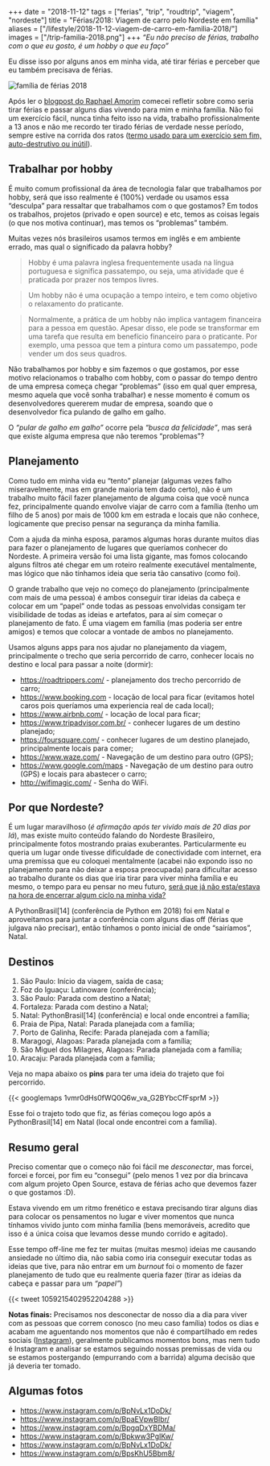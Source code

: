 +++
date = "2018-11-12"
tags = ["ferias", "trip", "roudtrip", "viagem", "nordeste"]
title = "Férias/2018: Viagem de carro pelo Nordeste em família"
aliases = ["/lifestyle/2018-11-12-viagem-de-carro-em-familia-2018/"]
images = ["/trip-familia-2018.png"]
+++
_“Eu não preciso de férias, trabalho com o que eu gosto, é um hobby o que eu faço”_

Eu disse isso por alguns anos em minha vida, até tirar férias e perceber que eu também precisava de férias.

![família de férias 2018](/trip-familia-2018.png#center "família de férias 2018")

Após ler o [blogpost do Raphael Amorim](https://medium.com/@raphamorim/recarregando-baterias-95bbd12b95ef) comecei refletir sobre como seria tirar férias e passar alguns dias vivendo para mim e minha família. Não foi um exercício fácil, nunca tinha feito isso na vida, trabalho profissionalmente a 13 anos e não me recordo ter tirado férias de verdade nesse período, sempre estive na corrida dos ratos ([termo usado para um exercício sem fim, auto-destrutivo ou inútil](https://en.m.wikipedia.org/wiki/Rat_race)).

## Trabalhar por hobby

É muito comum profissional da área de tecnologia falar que trabalhamos por hobby, será que isso realmente é (100%) verdade ou usamos essa “desculpa” para ressaltar que trabalhamos com o que gostamos? Em todos os trabalhos, projetos (privado e open source) e etc, temos as coisas legais (o que nos motiva continuar), mas temos os “problemas” também.

Muitas vezes nós brasileiros usamos termos em inglês e em ambiente errado, mas qual o significado da palavra hobby?

> Hobby é uma palavra inglesa frequentemente usada na língua portuguesa e significa passatempo, ou seja, uma atividade que é praticada por prazer nos tempos livres.

> Um hobby não é uma ocupação a tempo inteiro, e tem como objetivo o relaxamento do praticante.

> Normalmente, a prática de um hobby não implica vantagem financeira para a pessoa em questão. Apesar disso, ele pode se transformar em uma tarefa que resulta em benefício financeiro para o praticante. Por exemplo, uma pessoa que tem a pintura como um passatempo, pode vender um dos seus quadros.

Não trabalhamos por hobby e sim fazemos o que gostamos, por esse motivo relacionamos o trabalho com hobby, com o passar do tempo dentro de uma empresa começa chegar “problemas” (isso em qual quer empresa, mesmo aquela que você sonha trabalhar) e nesse momento é comum os desenvolvedores quererem mudar de empresa, soando que o desenvolvedor fica pulando de galho em galho.

O _“pular de galho em galho”_ ocorre pela _“busca da felicidade”_, mas será que existe alguma empresa que não teremos “problemas”?

## Planejamento

Como tudo em minha vida eu “tento” planejar (algumas vezes falho miseravelmente, mas em grande maioria tem dado certo), não é um trabalho muito fácil fazer planejamento de alguma coisa que você nunca fez, principalmente quando envolve viajar de carro com a família (tenho um filho de 5 anos) por mais de 1000 km em estrada e locais que não conhece, logicamente que preciso pensar na segurança da minha família.

Com a ajuda da minha esposa, paramos algumas horas durante muitos dias para fazer o planejamento de lugares que queríamos conhecer do Nordeste. A primeira versão foi uma lista gigante, mas fomos colocando alguns filtros até chegar em um roteiro realmente executável mentalmente, mas lógico que não tínhamos ideia que seria tão cansativo (como foi).

O grande trabalho que vejo no começo do planejamento (principalmente com mais de uma pessoa) é ambos conseguir tirar ideias da cabeça e colocar em um “papel” onde todas as pessoas envolvidas consigam ter visibilidade de todas as ideias e artefatos, para aí sim começar o planejamento de fato. É uma viagem em família (mas poderia ser entre amigos) e temos que colocar a vontade de ambos no planejamento.

Usamos alguns apps para nos ajudar no planejamento da viagem, principalmente o trecho que seria percorrido de carro, conhecer locais no destino e local para passar a noite (dormir):

* <https://roadtrippers.com/> - planejamento dos trecho percorrido de carro;
* <https://www.booking.com> - locação de local para ficar (evitamos hotel caros pois queríamos uma experiencia real de cada local);
* <https://www.airbnb.com/> - locação de local para ficar;
* <https://www.tripadvisor.com.br/> - conhecer lugares de um destino planejado;
* <https://foursquare.com/> - conhecer lugares de um destino planejado, principalmente locais para comer;
* <https://www.waze.com/> - Navegação de um destino para outro (GPS);
* <https://www.google.com/maps> - Navegação de um destino para outro (GPS) e locais para abastecer o carro;
* <http://wifimagic.com/> - Senha do WiFi.

## Por que Nordeste?

É um lugar maravilhoso (_é afirmação após ter vivido mais de 20 dias por lá_), mas existe muito conteúdo falando do Nordeste Brasileiro, principalmente fotos mostrando praias exuberantes. Particularmente eu queria um lugar onde tivesse dificuldade de conectividade com internet, era uma premissa que eu coloquei mentalmente (acabei não expondo isso no planejamento para não deixar a esposa preocupada) para dificultar acesso ao trabalho durante os dias que iria tirar para viver minha família e eu mesmo, o tempo para eu pensar no meu futuro, [será que já não esta/estava na hora de encerrar algum ciclo na minha vida?](https://avelino.run/encerrando-ciclos-viva-no-presente-n%C3%A3o-se-paralise-pelo-passado/)

A PythonBrasil\[14\] (conferência de Python em 2018) foi em Natal e aproveitamos para juntar a conferência com alguns dias off (férias que julgava não precisar), então tínhamos o ponto inicial de onde “sairíamos”, Natal.

## Destinos

 1. São Paulo: Início da viagem, saída de casa;
 2. Foz do Iguaçu: Latinoware (conferência);
 3. São Paulo: Parada com destino a Natal;
 4. Fortaleza: Parada com destino a Natal;
 5. Natal: PythonBrasil\[14\] (conferência) e local onde encontrei a família;
 6. Praia de Pipa, Natal: Parada planejada com a família;
 7. Porto de Galinha, Recife: Parada planejada com a família;
 8. Maragogi, Alagoas: Parada planejada com a família;
 9. São Miguel dos Milagres, Alagoas: Parada planejada com a família;
10. Aracaju: Parada planejada com a família;

Veja no mapa abaixo os **pins** para ter uma ideia do trajeto que foi percorrido.

{{< googlemaps 1vmr0dHs0fWQ0Q6w_va_G2BYbcCfFsprM >}}

Esse foi o trajeto todo que fiz, as férias começou logo após a PythonBrasil\[14\] em Natal (local onde encontrei com a família).

## Resumo geral

Preciso comentar que o começo não foi fácil me _desconectar_, mas forcei, forcei e forcei, por fim eu “consegui” (pelo menos 1 vez por dia brincava com algum projeto Open Source, estava de férias acho que devemos fazer o que gostamos :D).

Estava vivendo em um ritmo frenético e estava precisando tirar alguns dias para colocar os pensamentos no lugar e viver momentos que nunca tínhamos vivido junto com minha família (bens memoráveis, acredito que isso é a única coisa que levamos desse mundo corrido e agitado).

Esse tempo off-line me fez ter muitas (muitas mesmo) ideias me causando ansiedade no último dia, não sabia como iria conseguir executar todas as ideias que tive, para não entrar em um _burnout_ foi o momento de fazer planejamento de tudo que eu realmente queria fazer (tirar as ideias da cabeça e passar para um _“papel”_)

{{< tweet 1059215402952204288 >}}

**Notas finais:** Precisamos nos desconectar de nosso dia a dia para viver com as pessoas que correm conosco (no meu caso família) todos os dias e acabam me aguentando nos momentos que não é compartilhado em redes sociais ([Instagram](https://instagram.com/avelinorun)), geralmente publicamos momentos bons, mas nem tudo é Instagram e analisar se estamos seguindo nossas premissas de vida ou se estamos postergando (empurrando com a barrida) alguma decisão que já deveria ter tomado.

## Algumas fotos

* <https://www.instagram.com/p/BpNvLx1DoDk/>
* <https://www.instagram.com/p/BpaEVpwBIbr/>
* <https://www.instagram.com/p/BpgqDxYBDMa/>
* <https://www.instagram.com/p/Bpkww3PgIKw/>
* <https://www.instagram.com/p/BpNvLx1DoDk/>
* <https://www.instagram.com/p/BpsKhU5Bbm8/>
